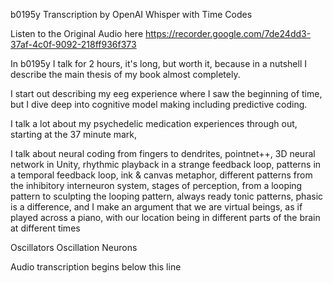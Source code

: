 b0195y Transcription by OpenAI Whisper with Time Codes

Listen to the Original Audio here https://recorder.google.com/7de24dd3-37af-4c0f-9092-218ff936f373

In b0195y I talk for 2 hours, it's long, but worth it, because in a nutshell I describe the main thesis of my book almost completely.

I start out describing my eeg experience where I saw the beginning of time, but I dive deep into cognitive model making including predictive coding.

I talk a lot about my psychedelic medication experiences through out, starting at the 37 minute mark,

I talk about neural coding from fingers to dendrites, pointnet++, 3D neural network in Unity, rhythmic playback in a strange feedback loop, patterns in a temporal feedback loop, ink & canvas metaphor, different patterns from the inhibitory interneuron system, stages of perception, from a looping pattern to sculpting the looping pattern, always ready tonic patterns, phasic is a difference, and I make an argument that we are virtual beings, as if played across a piano, with our location being in different parts of the brain at different times

Oscillators Oscillation Neurons

Audio transcription begins below this line